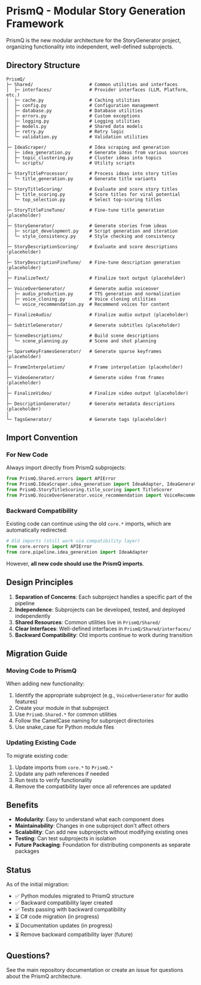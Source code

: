 # PrismQ - Modular Story Generation Framework

PrismQ is the new modular architecture for the StoryGenerator project, organizing functionality into independent, well-defined subprojects.

## Directory Structure

```
PrismQ/
├─ Shared/                     # Common utilities and interfaces
│  ├─ interfaces/              # Provider interfaces (LLM, Platform, etc.)
│  ├─ cache.py                 # Caching utilities
│  ├─ config.py                # Configuration management
│  ├─ database.py              # Database utilities
│  ├─ errors.py                # Custom exceptions
│  ├─ logging.py               # Logging utilities
│  ├─ models.py                # Shared data models
│  ├─ retry.py                 # Retry logic
│  └─ validation.py            # Validation utilities
│
├─ IdeaScraper/                # Idea scraping and generation
│  ├─ idea_generation.py       # Generate ideas from various sources
│  ├─ topic_clustering.py      # Cluster ideas into topics
│  └─ scripts/                 # Utility scripts
│
├─ StoryTitleProcessor/        # Process ideas into story titles
│  └─ title_generation.py      # Generate title variants
│
├─ StoryTitleScoring/          # Evaluate and score story titles
│  ├─ title_scoring.py         # Score titles for viral potential
│  └─ top_selection.py         # Select top-scoring titles
│
├─ StoryTitleFineTune/         # Fine-tune title generation (placeholder)
│
├─ StoryGenerator/             # Generate stories from ideas
│  ├─ script_development.py    # Script generation and iteration
│  └─ style_consistency.py     # Style checking and consistency
│
├─ StoryDescriptionScoring/    # Evaluate and score descriptions (placeholder)
│
├─ StoryDescriptionFineTune/   # Fine-tune description generation (placeholder)
│
├─ FinalizeText/               # Finalize text output (placeholder)
│
├─ VoiceOverGenerator/         # Generate audio voiceover
│  ├─ audio_production.py      # TTS generation and normalization
│  ├─ voice_cloning.py         # Voice cloning utilities
│  └─ voice_recommendation.py  # Recommend voices for content
│
├─ FinalizeAudio/              # Finalize audio output (placeholder)
│
├─ SubtitleGenerator/          # Generate subtitles (placeholder)
│
├─ SceneDescriptions/          # Build scene descriptions
│  └─ scene_planning.py        # Scene and shot planning
│
├─ SparseKeyFramesGenerator/   # Generate sparse keyframes (placeholder)
│
├─ FrameInterpolation/         # Frame interpolation (placeholder)
│
├─ VideoGenerator/             # Generate video from frames (placeholder)
│
├─ FinalizeVideo/              # Finalize video output (placeholder)
│
├─ DescriptionGenerator/       # Generate metadata descriptions (placeholder)
│
└─ TagsGenerator/              # Generate tags (placeholder)
```

## Import Convention

### For New Code

Always import directly from PrismQ subprojects:

```python
from PrismQ.Shared.errors import APIError
from PrismQ.IdeaScraper.idea_generation import IdeaAdapter, IdeaGenerator
from PrismQ.StoryTitleScoring.title_scoring import TitleScorer
from PrismQ.VoiceOverGenerator.voice_recommendation import VoiceRecommender
```

### Backward Compatibility

Existing code can continue using the old `core.*` imports, which are automatically redirected:

```python
# Old imports (still work via compatibility layer)
from core.errors import APIError
from core.pipeline.idea_generation import IdeaAdapter
```

However, **all new code should use the PrismQ imports**.

## Design Principles

1. **Separation of Concerns**: Each subproject handles a specific part of the pipeline
2. **Independence**: Subprojects can be developed, tested, and deployed independently
3. **Shared Resources**: Common utilities live in `PrismQ/Shared/`
4. **Clear Interfaces**: Well-defined interfaces in `PrismQ/Shared/interfaces/`
5. **Backward Compatibility**: Old imports continue to work during transition

## Migration Guide

### Moving Code to PrismQ

When adding new functionality:

1. Identify the appropriate subproject (e.g., `VoiceOverGenerator` for audio features)
2. Create your module in that subproject
3. Use `PrismQ.Shared.*` for common utilities
4. Follow the CamelCase naming for subproject directories
5. Use snake_case for Python module files

### Updating Existing Code

To migrate existing code:

1. Update imports from `core.*` to `PrismQ.*`
2. Update any path references if needed
3. Run tests to verify functionality
4. Remove the compatibility layer once all references are updated

## Benefits

- **Modularity**: Easy to understand what each component does
- **Maintainability**: Changes in one subproject don't affect others
- **Scalability**: Can add new subprojects without modifying existing ones
- **Testing**: Can test subprojects in isolation
- **Future Packaging**: Foundation for distributing components as separate packages

## Status

As of the initial migration:
- ✅ Python modules migrated to PrismQ structure
- ✅ Backward compatibility layer created
- ✅ Tests passing with backward compatibility
- ⏳ C# code migration (in progress)
- ⏳ Documentation updates (in progress)
- ⏳ Remove backward compatibility layer (future)

## Questions?

See the main repository documentation or create an issue for questions about the PrismQ architecture.
